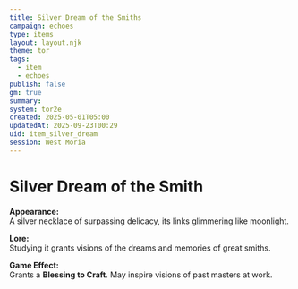 ```yaml
---
title: Silver Dream of the Smiths
campaign: echoes
type: items
layout: layout.njk
theme: tor
tags:
  - item
  - echoes
publish: false
gm: true
summary:
system: tor2e
created: 2025-05-01T05:00
updatedAt: 2025-09-23T00:29
uid: item_silver_dream
session: West Moria
---
```


# Silver Dream of the Smith

**Appearance:**  
A silver necklace of surpassing delicacy, its links glimmering like moonlight.

**Lore:**  
Studying it grants visions of the dreams and memories of great smiths.

**Game Effect:**  
Grants a **Blessing to Craft**. May inspire visions of past masters at work.

